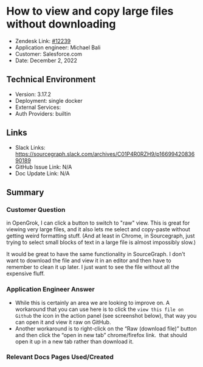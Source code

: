 
# How to view and copy large files without downloading <!-- Ticket Title  Hint: include keywords to make it searchable -->

- Zendesk Link: [#12239](https://sourcegraph.zendesk.com/agent/tickets/12239)
- Application engineer: Michael Bali
- Customer: Salesforce.com <!-- Redact if this contains personally identifying information -->
- Date: December 2, 2022

<!-- Data populated from integration, speak to Ben Gordon or Michael Bali if not working -->
<!-- During Internal team trial, fill missing data manually (we are waiting for all data to sync) -->

## Technical Environment
- Version: 3.17.2​
- Deployment: single docker
- External Services:
- Auth Providers: builtin


## Links
<!-- Data for application engineer manual entry -->
- Slack Links: https://sourcegraph.slack.com/archives/C01P4R0RZH9/p1669942083690189
- GitHub Issue Link: N/A
- Doc Update Link: N/A

## Summary
### Customer Question
in OpenGrok, I can click a button to switch to "raw" view. This is great for viewing very large files, and it also lets me select and copy-paste without getting weird formatting stuff. (And at least in Chrome, in Sourcegraph, just trying to select small blocks of text in a large file is almost impossibly slow.)

It would be great to have the same functionality in SourceGraph. I don't want to download the file and view it in an editor and then have to remember to clean it up later. I just want to see the file without all the expensive fluff.

### Application Engineer Answer

- While this is certainly an area we are looking to improve on. A workaround that you can use here is to click the `view this file on Github` the icon in the action panel (see screenshot below), that way you can open it and view it raw on GitHub.
- Another workaround is to right-click on the “Raw (download file)” button and then click the “open in new tab” chrome/firefox link.  that should open it up in a new tab rather than download it.

### Relevant Docs Pages Used/Created

<!-- Once complete, upload a copy to https://github.com/sourcegraph/support-tools-internal/tree/main/resolved-tickets as a .md file -->
<!-- Name the file 12239.md -->
